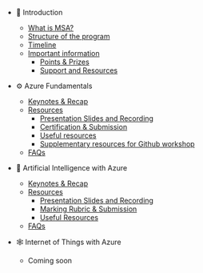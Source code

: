 - <span class='sidebar_emoji'>🚀</span> Introduction 

  - [What is MSA?](/docs/intro/what-is-msa.md)
  - [Structure of the program](/docs/intro/structure.md)
  - [Timeline](/docs/intro/timeline.md)
  - [Important information](/docs/intro/important.md)
  	- [Points & Prizes](/docs/intro/important?id=_1-points-amp-prizes)
  	- [Support and Resources](/docs/intro/important?id=_2-support-and-resources)

- <span class='sidebar_emoji'>⚙️</span> Azure Fundamentals

  - [Keynotes & Recap](/docs/azure/notes.md)
  - [Resources](/docs/azure/resources.md)
  	- [Presentation Slides and Recording](/docs/azure/resources?id=_1-presentation-slides-and-recording)
  	- [Certification & Submission](/docs/azure/resources?id=_2-certification-amp-submission)
  	- [Useful resources](/docs/azure/resources?id=_3-useful-resources)
  	- [Supplementary resources for Github workshop](/docs/azure/resources?id=_4-supplementary-resources-for-Github-workshop)
  - [FAQs](/docs/azure/faq.md)

- <span class='sidebar_emoji'>🤖</span> Artificial Intelligence with Azure

  - [Keynotes & Recap](/docs/ai/notes.md)    
  - [Resources](/docs/ai/resources.md)
    - [Presentation Slides and Recording](/docs/ai/resources?id=_1-presentation-slides-and-recording)
    - [Marking Rubric & Submission](/docs/ai/resources?id=_2-marking-rubric-amp-submission)
    - [Useful Resources](/docs/ai/resources?id=_3-useful-resources)
  - [FAQs](/docs/ai/faq.md)

- <span class='sidebar_emoji'>🕸️</span> Internet of Things with Azure
  
  - Coming soon

